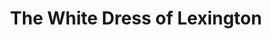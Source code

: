 ---
title: "The White Dress of Lexington"
url: /lexington/the-white-dress-of-lexington/
shop: Brautkleider
---